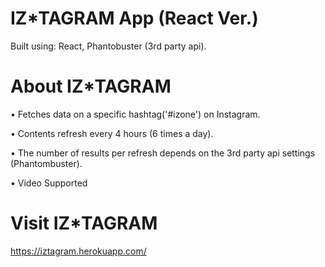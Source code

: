 # IZ\*TAGRAM App (React Ver.)

Built using: React, Phantobuster (3rd party api).

# About IZ\*TAGRAM

• Fetches data on a specific hashtag('#izone') on Instagram.

• Contents refresh every 4 hours (6 times a day).

• The number of results per refresh depends on the 3rd party api settings (Phantombuster).

• Video Supported

# Visit IZ\*TAGRAM

https://iztagram.herokuapp.com/
